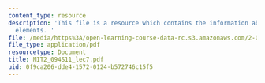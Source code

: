 ```yaml
---
content_type: resource
description: 'This file is a resource which contains the information about isoparametric
  elements. '
file: /media/https%3A/open-learning-course-data-rc.s3.amazonaws.com/2-094-finite-element-analysis-of-solids-and-fluids-ii-spring-2011/0f9ca206dde415720124b572746c15f5_MIT2_094S11_lec7.pdf
file_type: application/pdf
resourcetype: Document
title: MIT2_094S11_lec7.pdf
uid: 0f9ca206-dde4-1572-0124-b572746c15f5
---
```


